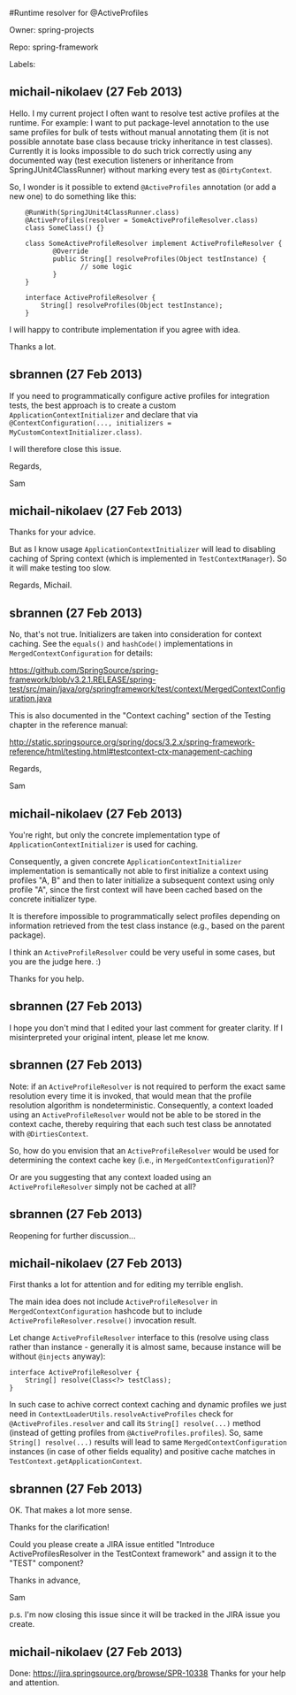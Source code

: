 #Runtime resolver for @ActiveProfiles

Owner: spring-projects

Repo: spring-framework

Labels: 

## michail-nikolaev (27 Feb 2013)

Hello.
I my current project I often want to resolve test active profiles at the runtime.
For example: I want to put package-level annotation to the use same profiles for bulk of tests without manual annotating them (it is not possible annotate base class because tricky inheritance in test classes).
Currently it is looks impossible to do such trick correctly using any documented way (test execution listeners or inheritance from SpringJUnit4ClassRunner) without marking every test as `@DirtyContext`.

So, I wonder is it possible to extend `@ActiveProfiles` annotation (or add a new one) to do something like this:

```
    @RunWith(SpringJUnit4ClassRunner.class)
    @ActiveProfiles(resolver = SomeActiveProfileResolver.class)
    class SomeClass() {}

    class SomeActiveProfileResolver implement ActiveProfileResolver {
           @Override
           public String[] resolveProfiles(Object testInstance) {
                  // some logic
           }
    }

    interface ActiveProfileResolver {
        String[] resolveProfiles(Object testInstance);
    }
```

I will happy to contribute implementation if you agree with idea.

Thanks a lot.


## sbrannen (27 Feb 2013)

If you need to programmatically configure active profiles for integration tests, the best approach is to create a custom `ApplicationContextInitializer` and declare that via `@ContextConfiguration(..., initializers = MyCustomContextInitializer.class)`.

I will therefore close this issue.

Regards,

Sam


## michail-nikolaev (27 Feb 2013)

Thanks for your advice.

But as I know usage `ApplicationContextInitializer` will lead to disabling caching of Spring context (which is implemented in `TestContextManager`). So it will make testing too slow.

Regards,
Michail.


## sbrannen (27 Feb 2013)

No, that's not true. Initializers are taken into consideration for context caching. See the `equals()` and `hashCode()` implementations in `MergedContextConfiguration` for details:

https://github.com/SpringSource/spring-framework/blob/v3.2.1.RELEASE/spring-test/src/main/java/org/springframework/test/context/MergedContextConfiguration.java

This is also documented in the "Context caching" section of the Testing chapter in the reference manual:

http://static.springsource.org/spring/docs/3.2.x/spring-framework-reference/html/testing.html#testcontext-ctx-management-caching

Regards,

Sam


## michail-nikolaev (27 Feb 2013)

You're right, but only the concrete implementation type of `ApplicationContextInitializer` is used for caching.

Consequently, a given concrete `ApplicationContextInitializer` implementation is semantically not able to first initialize a context using profiles "A, B" and then to later initialize a subsequent context using only profile "A", since the first context will have been cached based on the concrete initializer type.

It is therefore impossible to programmatically select profiles depending on information retrieved from the test class instance (e.g., based on the parent package).

I think an `ActiveProfileResolver` could be very useful in some cases, but you are the judge here. :)

Thanks for you help.


## sbrannen (27 Feb 2013)

I hope you don't mind that I edited your last comment for greater clarity. If I misinterpreted your original intent, please let me know.


## sbrannen (27 Feb 2013)

Note: if an `ActiveProfileResolver` is not required to perform the exact same resolution every time it is invoked, that would mean that the profile resolution algorithm is nondeterministic. Consequently, a context loaded using an `ActiveProfileResolver` would not be able to be stored in the context cache, thereby requiring that each such test class be annotated with `@DirtiesContext`.

So, how do you envision that an `ActiveProfileResolver` would be used for determining the context cache key (i.e., in `MergedContextConfiguration`)?

Or are you suggesting that any context loaded using an `ActiveProfileResolver` simply not be cached at all?


## sbrannen (27 Feb 2013)

Reopening for further discussion...


## michail-nikolaev (27 Feb 2013)

First thanks a lot for attention and for editing my terrible english.

The main idea does not include `ActiveProfileResolver` in `MergedContextConfiguration` hashcode but to include `ActiveProfileResolver.resolve()` invocation result.

Let change `ActiveProfileResolver` interface to this (resolve using class rather than instance - generally it is almost same, because instance will be without `@injects` anyway):

```
interface ActiveProfileResolver {
    String[] resolve(Class<?> testClass);
}
```

In such case to achive correct context caching and dynamic profiles we just need in `ContextLoaderUtils.resolveActiveProfiles` check for `@ActiveProfiles.resolver` and call its `String[] resolve(...)` method (instead of getting profiles from `@ActiveProfiles.profiles`). So, same `String[] resolve(...)` results will lead to same `MergedContextConfiguration` instances (in case of other fields equality) and positive cache matches in `TestContext.getApplicationContext`.


## sbrannen (27 Feb 2013)

OK. That makes a lot more sense.

Thanks for the clarification!

Could you please create a JIRA issue entitled "Introduce ActiveProfilesResolver in the TestContext framework" and assign it to the "TEST" component?

Thanks in advance,

Sam

p.s. I'm now closing this issue since it will be tracked in the JIRA issue you create.


## michail-nikolaev (27 Feb 2013)

Done: https://jira.springsource.org/browse/SPR-10338
Thanks for your help and attention.


